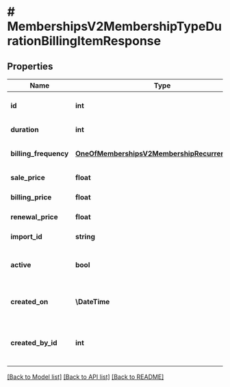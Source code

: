 # # MembershipsV2MembershipTypeDurationBillingItemResponse

## Properties

Name | Type | Description | Notes
------------ | ------------- | ------------- | -------------
**id** | **int** | ID of the duration/billing option |
**duration** | **int** | Duration of the entry | [optional]
**billing_frequency** | [**OneOfMembershipsV2MembershipRecurrenceType**](OneOfMembershipsV2MembershipRecurrenceType.md) | Billing frequency of the entry |
**sale_price** | **float** | Sale price of the entry |
**billing_price** | **float** | Billing price of the entry |
**renewal_price** | **float** | Renewal price of the entry |
**import_id** | **string** | Import ID of the entry | [optional]
**active** | **bool** | Whether the duration/billing option is active |
**created_on** | **\DateTime** | When duration/billing option was created |
**created_by_id** | **int** | ID of the user that created this duration/billing option | [optional]

[[Back to Model list]](../../README.md#models) [[Back to API list]](../../README.md#endpoints) [[Back to README]](../../README.md)
